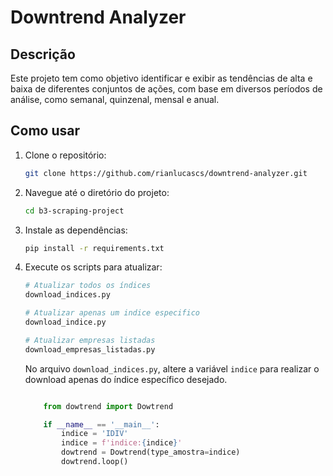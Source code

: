 # Downtrend Analyzer

## Descrição

Este projeto tem como objetivo identificar e exibir as tendências de alta e baixa de diferentes conjuntos de ações, com base em diversos períodos de análise, como semanal, quinzenal, mensal e anual.

## Como usar

1. Clone o repositório:
    ```bash
    git clone https://github.com/rianlucascs/downtrend-analyzer.git

2. Navegue até o diretório do projeto:
    ```bash
    cd b3-scraping-project

3. Instale as dependências:
    ```bash
    pip install -r requirements.txt

4. Execute os scripts para atualizar:
    ```bash
    # Atualizar todos os índices
    download_indices.py

    # Atualizar apenas um indice especifico
    download_indice.py

    # Atualizar empresas listadas
    download_empresas_listadas.py
    ```
    No arquivo ``download_indices.py``, altere a variável ``indice`` para realizar o download apenas do índice específico desejado.
    ```python

        from dowtrend import Dowtrend

        if __name__ == '__main__':
            indice = 'IDIV'
            indice = f'indice:{indice}'
            dowtrend = Dowtrend(type_amostra=indice)
            dowtrend.loop()

